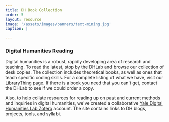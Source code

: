 ```yaml
---
title: DH Book Collection
order: 5
layout: resource
image: '/assets/images/banners/text-mining.jpg'
caption: |
  
---
```


### Digital Humanities Reading
Digital humanities is a robust, rapidly developing area of research and teaching. To read the latest, stop by the DHLab and browse our collection of desk copies. The collection includes theoretical books, as well as ones that teach specific coding skills. For a complete listing of what we have, visit our <a href='http://www.librarything.com/catalog/YaleDHLab' target='_blank'>LibraryThing</a> page. If there is a book you need that you can't get, contact the DHLab to see if we could order a copy.

Also, to help collate resources for reading up on past and current methods and inquiries in digital humanities, we've created a collaborative <a href='https://www.zotero.org/groups/424703/yale_digital_humanities_lab/items?' target='_blank'>Yale Digital Humanities Lab Zotero</a> account. The site contains links to DH blogs, projects, tools, and syllabi.